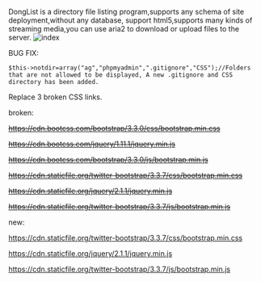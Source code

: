 DongList is a directory file listing program,supports any schema of site deployment,without any database, support html5,supports many kinds of streaming media,you can use aria2 to download or upload files to the server. 
![index](https://user-images.githubusercontent.com/82877945/154240941-f6533825-1132-4ae9-8e22-b581b4085567.png)

BUG FIX:

	$this->notdir=array("ag","phpmyadmin",".gitignore","CSS");//Folders that are not allowed to be displayed, A new .gitignore and CSS directory has been added.
Replace 3 broken CSS links.

broken:

~~https://cdn.bootcss.com/bootstrap/3.3.0/css/bootstrap.min.css~~

~~https://cdn.bootcss.com/jquery/1.11.1/jquery.min.js~~

~~https://cdn.bootcss.com/bootstrap/3.3.0/js/bootstrap.min.js~~

~~https://cdn.staticfile.org/twitter-bootstrap/3.3.7/css/bootstrap.min.css~~

~~https://cdn.staticfile.org/jquery/2.1.1/jquery.min.js~~

~~https://cdn.staticfile.org/twitter-bootstrap/3.3.7/js/bootstrap.min.js~~

new:

https://cdn.staticfile.org/twitter-bootstrap/3.3.7/css/bootstrap.min.css

https://cdn.staticfile.org/jquery/2.1.1/jquery.min.js

https://cdn.staticfile.org/twitter-bootstrap/3.3.7/js/bootstrap.min.js
